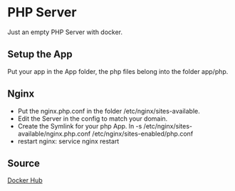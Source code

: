 # PHP Server
Just an empty PHP Server with docker.


## Setup the App
Put your app in the App folder, the php files belong into the folder app/php.

## Nginx
* Put the nginx.php.conf in the folder /etc/nginx/sites-available.
* Edit the Server in the config to match your domain.
* Create the Symlink for your php App. ln -s /etc/nginx/sites-available/nginx.php.conf /etc/nginx/sites-enabled/php.conf
* restart nginx: service nginx restart

## Source
<a href="https://hub.docker.com/_/php">Docker Hub</a>
